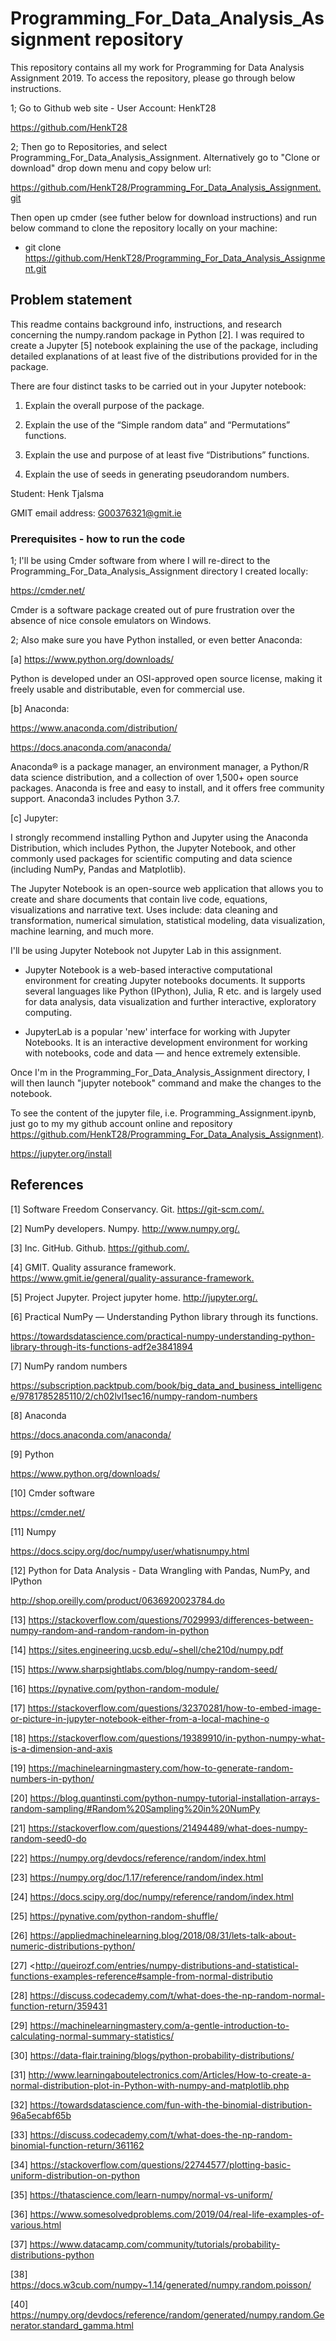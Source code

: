 # Programming_For_Data_Analysis_Assignment repository

This repository contains all my work for Programming for Data Analysis Assignment 2019. To access the repository, please go through below instructions.

1; Go to Github web site - User Account: HenkT28

<https://github.com/HenkT28>

2; Then go to Repositories, and select Programming_For_Data_Analysis_Assignment. Alternatively go to "Clone or download" drop down menu and copy below url:

<https://github.com/HenkT28/Programming_For_Data_Analysis_Assignment.git>

Then open up cmder (see futher below for download instructions) and run below command to clone the repository locally on your machine:
* git clone https://github.com/HenkT28/Programming_For_Data_Analysis_Assignment.git

## Problem statement

This readme contains background info, instructions, and research concerning the numpy.random package in Python [2].
I was required to create a Jupyter [5] notebook explaining the use of the package, including detailed explanations of at least five of the distributions provided for in the package.

There are four distinct tasks to be carried out in your Jupyter notebook:

1. Explain the overall purpose of the package.

2. Explain the use of the “Simple random data” and “Permutations” functions.

3. Explain the use and purpose of at least five “Distributions” functions.

4. Explain the use of seeds in generating pseudorandom numbers.

Student: Henk Tjalsma

GMIT email address: G00376321@gmit.ie

### Prerequisites - how to run the code

1; I'll be using Cmder software from where I will re-direct to the Programming_For_Data_Analysis_Assignment directory I created locally:

<https://cmder.net/>

Cmder is a software package created out of pure frustration over the absence of nice console emulators on Windows.

2; Also make sure you have Python installed, or even better Anaconda:

[a] <https://www.python.org/downloads/>

Python is developed under an OSI-approved open source license, making it freely usable and distributable, even for commercial use.

[b] Anaconda:

<https://www.anaconda.com/distribution/>

<https://docs.anaconda.com/anaconda/>

Anaconda® is a package manager, an environment manager, a Python/R data science distribution, and a collection of over 1,500+ open source packages. Anaconda is free and easy to install, and it offers free community support.
Anaconda3 includes Python 3.7.

[c] Jupyter:

I strongly recommend installing Python and Jupyter using the Anaconda Distribution, which includes Python, the Jupyter Notebook, and other commonly used packages for scientific computing and data science (including NumPy, Pandas and Matplotlib).

The Jupyter Notebook is an open-source web application that allows you to create and share documents that contain live code, equations, visualizations and narrative text. Uses include: data cleaning and transformation, numerical simulation, statistical modeling, data visualization, machine learning, and much more.

I'll be using Jupyter Notebook not Jupyter Lab in this assignment.

* Jupyter Notebook is a web-based interactive computational environment for creating Jupyter notebooks documents. It supports several languages like Python (IPython), Julia, R etc. and is largely used for data analysis, data visualization and further interactive, exploratory computing.

* JupyterLab is a popular 'new' interface for working with Jupyter Notebooks. It is an interactive development environment for working with notebooks, code and data — and hence extremely extensible.

Once I'm in the Programming_For_Data_Analysis_Assignment directory, I will then launch "jupyter notebook" command and make the changes to the notebook.

To see the content of the jupyter file, i.e. Programming_Assignment.ipynb, just go to my my github account online and repository <https://github.com/HenkT28/Programming_For_Data_Analysis_Assignment)>.

<https://jupyter.org/install>

## References

[1] Software Freedom Conservancy. Git.
<https://git-scm.com/.>

[2] NumPy developers. Numpy.
<http://www.numpy.org/.>

[3] Inc. GitHub. Github.
<https://github.com/.>

[4] GMIT. Quality assurance framework.
<https://www.gmit.ie/general/quality-assurance-framework.>

[5] Project Jupyter. Project jupyter home.
<http://jupyter.org/.>

[6] Practical NumPy — Understanding Python library through its functions.

<https://towardsdatascience.com/practical-numpy-understanding-python-library-through-its-functions-adf2e3841894>

[7] NumPy random numbers

<https://subscription.packtpub.com/book/big_data_and_business_intelligence/9781785285110/2/ch02lvl1sec16/numpy-random-numbers>

[8] Anaconda

<https://docs.anaconda.com/anaconda/>

[9] Python

<https://www.python.org/downloads/>

[10] Cmder software

<https://cmder.net/>

[11] Numpy

<https://docs.scipy.org/doc/numpy/user/whatisnumpy.html>

[12] Python for Data Analysis - Data Wrangling with Pandas, NumPy, and IPython

<http://shop.oreilly.com/product/0636920023784.do>

[13] <https://stackoverflow.com/questions/7029993/differences-between-numpy-random-and-random-random-in-python>

[14] <https://sites.engineering.ucsb.edu/~shell/che210d/numpy.pdf>

[15] <https://www.sharpsightlabs.com/blog/numpy-random-seed/>

[16] <https://pynative.com/python-random-module/>

[17] <https://stackoverflow.com/questions/32370281/how-to-embed-image-or-picture-in-jupyter-notebook-either-from-a-local-machine-o>

[18] <https://stackoverflow.com/questions/19389910/in-python-numpy-what-is-a-dimension-and-axis>

[19] <https://machinelearningmastery.com/how-to-generate-random-numbers-in-python/>

[20] <https://blog.quantinsti.com/python-numpy-tutorial-installation-arrays-random-sampling/#Random%20Sampling%20in%20NumPy>

[21] <https://stackoverflow.com/questions/21494489/what-does-numpy-random-seed0-do>

[22] <https://numpy.org/devdocs/reference/random/index.html>

[23] <https://numpy.org/doc/1.17/reference/random/index.html>

[24] <https://docs.scipy.org/doc/numpy/reference/random/index.html>

[25] <https://pynative.com/python-random-shuffle/>

[26] <https://appliedmachinelearning.blog/2018/08/31/lets-talk-about-numeric-distributions-python/>

[27] <<http://queirozf.com/entries/numpy-distributions-and-statistical-functions-examples-reference#sample-from-normal-distributio>

[28] <https://discuss.codecademy.com/t/what-does-the-np-random-normal-function-return/359431>

[29] <https://machinelearningmastery.com/a-gentle-introduction-to-calculating-normal-summary-statistics/>

[30] <https://data-flair.training/blogs/python-probability-distributions/>

[31] <http://www.learningaboutelectronics.com/Articles/How-to-create-a-normal-distribution-plot-in-Python-with-numpy-and-matplotlib.php>

[32] <https://towardsdatascience.com/fun-with-the-binomial-distribution-96a5ecabf65b>

[33] <https://discuss.codecademy.com/t/what-does-the-np-random-binomial-function-return/361162>

[34] <https://stackoverflow.com/questions/22744577/plotting-basic-uniform-distribution-on-python>

[35] <https://thatascience.com/learn-numpy/normal-vs-uniform/>

[36] <https://www.somesolvedproblems.com/2019/04/real-life-examples-of-various.html>

[37] <https://www.datacamp.com/community/tutorials/probability-distributions-python>

[38] <https://docs.w3cub.com/numpy~1.14/generated/numpy.random.poisson/>

[40] <https://numpy.org/devdocs/reference/random/generated/numpy.random.Generator.standard_gamma.html>